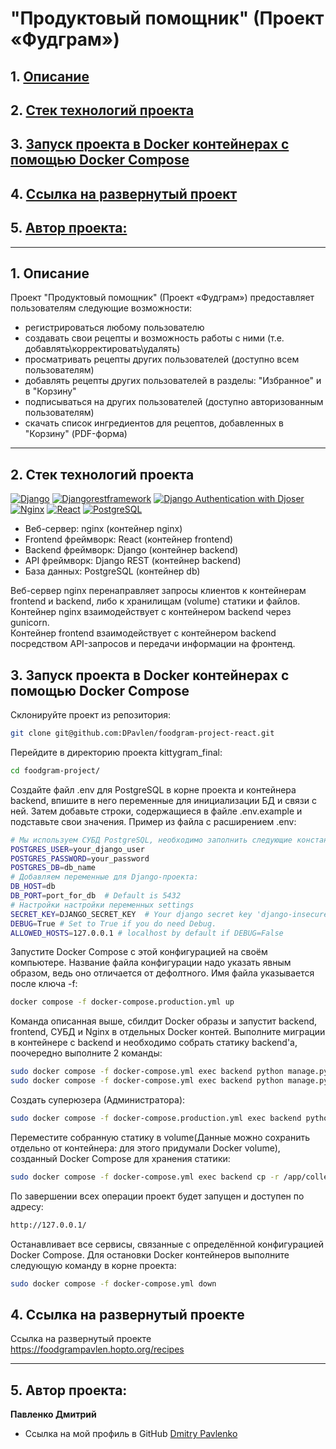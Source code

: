 # "Продуктовый помощник" (Проект «Фудграм»)

## 1. [Описание](#1)
## 2. [Стек технологий проекта](#2)
## 3. [Запуск проекта в Docker контейнерах с помощью Docker Compose](#3)
## 4. [Ссылка на развернутый проект](#4) 
## 5. [Автор проекта:](#5)

---

## 1. Описание <a id=1></a>

Проект "Продуктовый помощник" (Проект «Фудграм») предоставляет пользователям следующие возможности:
  - регистрироваться любому пользователю
  - создавать свои рецепты и возможность работы с ними (т.е. добавлять\корректировать\удалять)
  - просматривать рецепты других пользователей (доступно всем пользователям)
  - добавлять рецепты других пользователей в разделы: "Избранное" и в "Корзину"
  - подписываться на других пользователей (доступно авторизованным пользователям)
  - скачать список ингредиентов для рецептов, добавленных в "Корзину" (PDF-форма)

---

## 2. Стек технологий проекта <a id=2></a>
[![Django](https://img.shields.io/badge/Django-4.2.1-6495ED)](https://www.djangoproject.com) [![Djangorestframework](https://img.shields.io/badge/djangorestframework-3.14.0-6495ED)](https://www.django-rest-framework.org/) [![Django Authentication with Djoser](https://img.shields.io/badge/Django_Authentication_with_Djoser-2.2.0-6495ED)](https://djoser.readthedocs.io/en/latest/getting_started.html) [![Nginx](https://img.shields.io/badge/Nginx-1.21.3-green)](https://nginx.org/ru/) [![React](https://img.shields.io/badge/React-18.2.0-blue)](https://react.dev/) [![PostgreSQL](https://img.shields.io/badge/PostgreSQL-16-blue)](https://www.postgresql.org/)

- Веб-сервер: nginx (контейнер nginx)  
- Frontend фреймворк: React (контейнер frontend)  
- Backend фреймворк: Django (контейнер backend)  
- API фреймворк: Django REST (контейнер backend)  
- База данных: PostgreSQL (контейнер db)

Веб-сервер nginx перенаправляет запросы клиентов к контейнерам frontend и backend, либо к хранилищам (volume) статики и файлов.  
Контейнер nginx взаимодействует с контейнером backend через gunicorn.  
Контейнер frontend взаимодействует с контейнером backend посредством API-запросов и передачи информации на фронтенд.


## 3. Запуск проекта в Docker контейнерах с помощью Docker Compose <a id=3></a>

Склонируйте проект из репозитория:
```bash
git clone git@github.com:DPavlen/foodgram-project-react.git
```
Перейдите в директорию проекта kittygram_final:
```bash
cd foodgram-project/
```
Создайте файл .env для PostgreSQL в корне проекта и контейнера backend, впишите в него переменные для инициализации БД и связи с ней. Затем добавьте строки, содержащиеся в файле .env.example и подставьте свои значения.
Пример из файла с расширением .env:
```bash
# Мы используем СУБД PostgreSQL, необходимо заполнить следующие константы.
POSTGRES_USER=your_django_user
POSTGRES_PASSWORD=your_password
POSTGRES_DB=db_name
# Добавляем переменные для Django-проекта:
DB_HOST=db
DB_PORT=port_for_db  # Default is 5432
# Настройки настройки переменных settings
SECRET_KEY=DJANGO_SECRET_KEY  # Your django secret key 'django-insecure......'
DEBUG=True # Set to True if you do need Debug.
ALLOWED_HOSTS=127.0.0.1 # localhost by default if DEBUG=False
```
Запустите Docker Compose с этой конфигурацией на своём компьютере. Название файла конфигурации надо указать явным образом, ведь оно отличается от дефолтного. Имя файла указывается после ключа -f:
```bash
docker compose -f docker-compose.production.yml up
```
Команда описанная выше, сбилдит Docker образы и запустит backend, frontend, СУБД и Nginx в отдельных Docker контей.
Выполните миграции в контейнере с backend и необходимо собрать статику backend'a, поочередно выполните 2 команды:
```bash
sudo docker compose -f docker-compose.yml exec backend python manage.py migrate
sudo docker compose -f docker-compose.yml exec backend python manage.py collectstatic
```
Создать суперюзера (Администратора):
```bash
sudo docker compose -f docker-compose.production.yml exec backend python manage.py createsuperuser
```

Переместите собранную статику в volume(Данные можно сохранить отдельно от контейнера: для этого придумали Docker volume), 
созданный Docker Compose для хранения статики:
```bash
sudo docker compose -f docker-compose.yml exec backend cp -r /app/collected_static/. /static/static/
```
По завершении всех операции проект будет запущен и доступен по адресу:
```bash
http://127.0.0.1/
```
Останавливает все сервисы, связанные с определённой конфигурацией Docker Compose. 
Для остановки Docker контейнеров выполните следующую команду в корне проекта:
```bash
sudo docker compose -f docker-compose.yml down
```

## 4. Ссылка на развернутый проектe <a id=4></a>
Ссылка на развернутый проектe https://foodgrampavlen.hopto.org/recipes 

---
## 5. Автор проекта: <a id=5></a> 
**Павленко Дмитрий**
- Ссылка на мой профиль в GitHub [Dmitry Pavlenko](https://github.com/DPavlen)